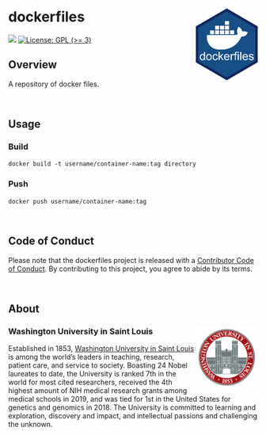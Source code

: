 # dockerfiles <img src="img/dockerfiles.png" align="right" width="125px" />

[![](https://img.shields.io/github/last-commit/the-mad-statter/dockerfiles.svg)](https://github.com/the-mad-statter/dockerfiles/commits/main)
[![License: GPL (\>=
3)](https://img.shields.io/badge/license-GPL%20(%3E=%203)-blue.svg)](https://www.gnu.org/licenses/gpl-3.0.en.html)

## Overview

A repository of docker files.

<br />

## Usage

### Build

```
docker build -t username/container-name:tag directory
```

### Push

```
docker push username/container-name:tag
```

<br />

## Code of Conduct

Please note that the dockerfiles project is released with a [Contributor Code
of
Conduct](https://contributor-covenant.org/version/2/0/CODE_OF_CONDUCT.html).
By contributing to this project, you agree to abide by its terms.

<br />

## About

### Washington University in Saint Louis <img src="img/brookings_seal.png" align="right" width="125px"/>

Established in 1853, [Washington University in Saint
Louis](https://www.wustl.edu) is among the world’s leaders in teaching,
research, patient care, and service to society. Boasting 24 Nobel
laureates to date, the University is ranked 7th in the world for most
cited researchers, received the 4th highest amount of NIH medical
research grants among medical schools in 2019, and was tied for 1st in
the United States for genetics and genomics in 2018. The University is
committed to learning and exploration, discovery and impact, and
intellectual passions and challenging the unknown.
